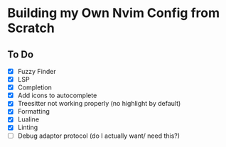 # Building my Own Nvim Config from Scratch

## To Do

- [x] Fuzzy Finder
- [x] LSP
- [x] Completion
- [x] Add icons to autocomplete
- [x] Treesitter not working properly (no highlight by default)
- [x] Formatting
- [x] Lualine
- [x] Linting
- [ ] Debug adaptor protocol (do I actually want/ need this?)
